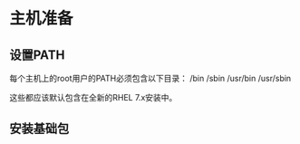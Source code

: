 # 主机准备

## 设置PATH

每个主机上的root用户的PATH必须包含以下目录：
/bin
/sbin
/usr/bin
/usr/sbin

这些都应该默认包含在全新的RHEL 7.x安装中。

## 安装基础包

